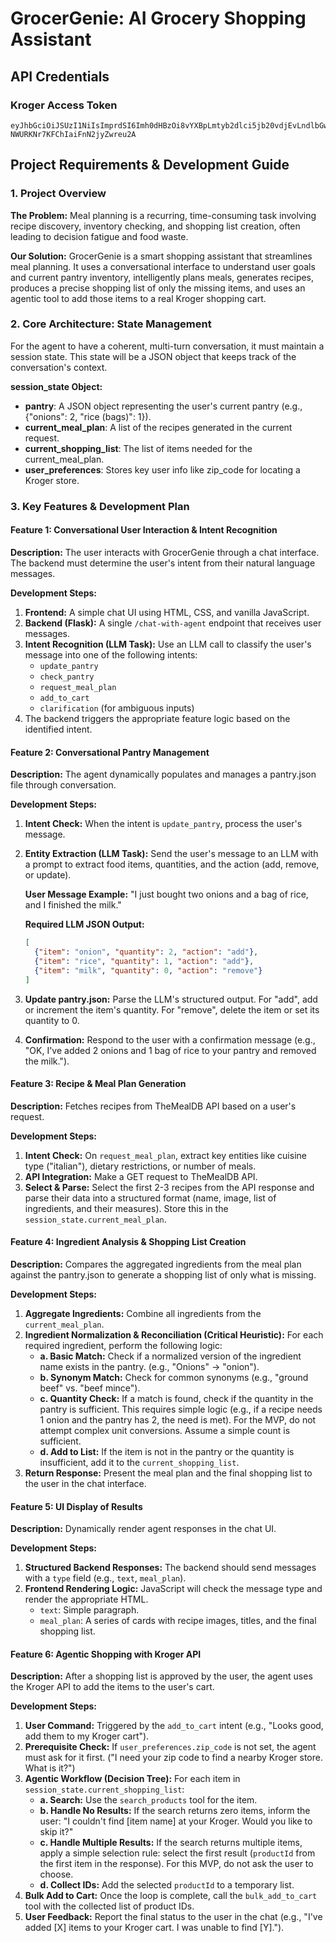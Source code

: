# GrocerGenie: AI Grocery Shopping Assistant

## API Credentials

### Kroger Access Token
```
eyJhbGciOiJSUzI1NiIsImprdSI6Imh0dHBzOi8vYXBpLmtyb2dlci5jb20vdjEvLndlbGwta25vd24vandrcy5qc29uIiwia2lkIjoiWjRGZDNtc2tJSDg4aXJ0N0xCNWM2Zz09IiwidHlwIjoiSldUIn0.eyJhdWQiOiJhaWNhbXAtYmJjNjc1ZDYiLCJleHAiOjE3NTExNTU0NDMsImlhdCI6MTc1MTE1MzYzOCwiaXNzIjoiYXBpLmtyb2dlci5jb20iLCJzdWIiOiI1MzgxZDNiMi1mM2JkLTU2NDYtYWI0Zi05YzZmNDUwNjg2NWQiLCJzY29wZSI6InByb2R1Y3QuY29tcGFjdCIsImF1dGhBdCI6MTc1MTE1MzY0Mzc2MzI3OTc0MCwiYXpwIjoiYWljYW1wLWJiYzY3NWQ2In0.aLG3GUODZEdqttlIEyKvtIurrfHuSUECjcSCKQO8JKVxT7REyBXhTm7RkQy6k0oDp5H1f20kXyRtHF1o5EJQ5412Zh0tkHCDvAOHr3X0oTnEfnbI2o1skfIYK4A5NAVPYmhTlzslhY7Ixsr7FFuEZW6P7yoovbuP8p4qfAq3eE4CCqjyc71XJnru6vOVPjEP6bG4tISOTQG6UkmcikdyD3n0nInM7Lz__MYr33_FtTtM2Eo6bJ9lEzoQArTsGANxnXjx2L7sM2pXpNDm0_hORktT1nL7En1W1JkOPEd2lColOmiO91L0dDv_H-NWURKNr7KFChIaiFnN2jyZwreu2A
```

## Project Requirements & Development Guide

### 1. Project Overview

**The Problem:** Meal planning is a recurring, time-consuming task involving recipe discovery, inventory checking, and shopping list creation, often leading to decision fatigue and food waste.

**Our Solution:** GrocerGenie is a smart shopping assistant that streamlines meal planning. It uses a conversational interface to understand user goals and current pantry inventory, intelligently plans meals, generates recipes, produces a precise shopping list of only the missing items, and uses an agentic tool to add those items to a real Kroger shopping cart.

### 2. Core Architecture: State Management

For the agent to have a coherent, multi-turn conversation, it must maintain a session state. This state will be a JSON object that keeps track of the conversation's context.

**session_state Object:**
- **pantry**: A JSON object representing the user's current pantry (e.g., {"onions": 2, "rice (bags)": 1}).
- **current_meal_plan**: A list of the recipes generated in the current request.
- **current_shopping_list**: The list of items needed for the current_meal_plan.
- **user_preferences**: Stores key user info like zip_code for locating a Kroger store.

### 3. Key Features & Development Plan

#### Feature 1: Conversational User Interaction & Intent Recognition

**Description:** The user interacts with GrocerGenie through a chat interface. The backend must determine the user's intent from their natural language messages.

**Development Steps:**
1. **Frontend:** A simple chat UI using HTML, CSS, and vanilla JavaScript.
2. **Backend (Flask):** A single `/chat-with-agent` endpoint that receives user messages.
3. **Intent Recognition (LLM Task):** Use an LLM call to classify the user's message into one of the following intents:
   - `update_pantry`
   - `check_pantry`
   - `request_meal_plan`
   - `add_to_cart`
   - `clarification` (for ambiguous inputs)
4. The backend triggers the appropriate feature logic based on the identified intent.

#### Feature 2: Conversational Pantry Management

**Description:** The agent dynamically populates and manages a pantry.json file through conversation.

**Development Steps:**
1. **Intent Check:** When the intent is `update_pantry`, process the user's message.
2. **Entity Extraction (LLM Task):** Send the user's message to an LLM with a prompt to extract food items, quantities, and the action (add, remove, or update).

   **User Message Example:** "I just bought two onions and a bag of rice, and I finished the milk."

   **Required LLM JSON Output:**
   ```json
   [
     {"item": "onion", "quantity": 2, "action": "add"},
     {"item": "rice", "quantity": 1, "action": "add"},
     {"item": "milk", "quantity": 0, "action": "remove"}
   ]
   ```
3. **Update pantry.json:** Parse the LLM's structured output. For "add", add or increment the item's quantity. For "remove", delete the item or set its quantity to 0.
4. **Confirmation:** Respond to the user with a confirmation message (e.g., "OK, I've added 2 onions and 1 bag of rice to your pantry and removed the milk.").

#### Feature 3: Recipe & Meal Plan Generation

**Description:** Fetches recipes from TheMealDB API based on a user's request.

**Development Steps:**
1. **Intent Check:** On `request_meal_plan`, extract key entities like cuisine type ("italian"), dietary restrictions, or number of meals.
2. **API Integration:** Make a GET request to TheMealDB API.
3. **Select & Parse:** Select the first 2-3 recipes from the API response and parse their data into a structured format (name, image, list of ingredients, and their measures). Store this in the `session_state.current_meal_plan`.

#### Feature 4: Ingredient Analysis & Shopping List Creation

**Description:** Compares the aggregated ingredients from the meal plan against the pantry.json to generate a shopping list of only what is missing.

**Development Steps:**
1. **Aggregate Ingredients:** Combine all ingredients from the `current_meal_plan`.
2. **Ingredient Normalization & Reconciliation (Critical Heuristic):** For each required ingredient, perform the following logic:
   - **a. Basic Match:** Check if a normalized version of the ingredient name exists in the pantry. (e.g., "Onions" → "onion").
   - **b. Synonym Match:** Check for common synonyms (e.g., "ground beef" vs. "beef mince").
   - **c. Quantity Check:** If a match is found, check if the quantity in the pantry is sufficient. This requires simple logic (e.g., if a recipe needs 1 onion and the pantry has 2, the need is met). For the MVP, do not attempt complex unit conversions. Assume a simple count is sufficient.
   - **d. Add to List:** If the item is not in the pantry or the quantity is insufficient, add it to the `current_shopping_list`.
3. **Return Response:** Present the meal plan and the final shopping list to the user in the chat interface.

#### Feature 5: UI Display of Results

**Description:** Dynamically render agent responses in the chat UI.

**Development Steps:**
1. **Structured Backend Responses:** The backend should send messages with a `type` field (e.g., `text`, `meal_plan`).
2. **Frontend Rendering Logic:** JavaScript will check the message type and render the appropriate HTML.
   - `text`: Simple paragraph.
   - `meal_plan`: A series of cards with recipe images, titles, and the final shopping list.

#### Feature 6: Agentic Shopping with Kroger API

**Description:** After a shopping list is approved by the user, the agent uses the Kroger API to add the items to the user's cart.

**Development Steps:**
1. **User Command:** Triggered by the `add_to_cart` intent (e.g., "Looks good, add them to my Kroger cart").
2. **Prerequisite Check:** If `user_preferences.zip_code` is not set, the agent must ask for it first. ("I need your zip code to find a nearby Kroger store. What is it?")
3. **Agentic Workflow (Decision Tree):** For each item in `session_state.current_shopping_list`:
   - **a. Search:** Use the `search_products` tool for the item.
   - **b. Handle No Results:** If the search returns zero items, inform the user: "I couldn't find [item name] at your Kroger. Would you like to skip it?"
   - **c. Handle Multiple Results:** If the search returns multiple items, apply a simple selection rule: select the first result (`productId` from the first item in the response). For this MVP, do not ask the user to choose.
   - **d. Collect IDs:** Add the selected `productId` to a temporary list.
4. **Bulk Add to Cart:** Once the loop is complete, call the `bulk_add_to_cart` tool with the collected list of product IDs.
5. **User Feedback:** Report the final status to the user in the chat (e.g., "I've added [X] items to your Kroger cart. I was unable to find [Y].").
